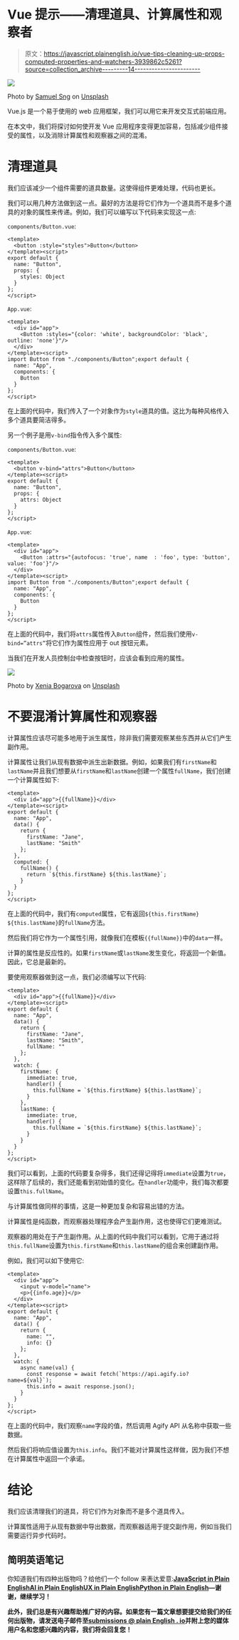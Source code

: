 # Vue 提示——清理道具、计算属性和观察者

> 原文：<https://javascript.plainenglish.io/vue-tips-cleaning-up-props-computed-properties-and-watchers-3939862c5261?source=collection_archive---------14----------------------->

![](img/f280f6e867102f56c9ef66b7863435ec.png)

Photo by [Samuel Sng](https://unsplash.com/@samuelsngx?utm_source=medium&utm_medium=referral) on [Unsplash](https://unsplash.com?utm_source=medium&utm_medium=referral)

Vue.js 是一个易于使用的 web 应用框架，我们可以用它来开发交互式前端应用。

在本文中，我们将探讨如何使开发 Vue 应用程序变得更加容易，包括减少组件接受的属性，以及消除计算属性和观察器之间的混淆。

# 清理道具

我们应该减少一个组件需要的道具数量。这使得组件更难处理，代码也更长。

我们可以用几种方法做到这一点。最好的方法是将它们作为一个道具而不是多个道具的对象的属性来传递。例如，我们可以编写以下代码来实现这一点:

`components/Button.vue`:

```
<template>
  <button :style="styles">Button</button>
</template><script>
export default {
  name: "Button",
  props: {
    styles: Object
  }
};
</script>
```

`App.vue`:

```
<template>
  <div id="app">
    <Button :styles="{color: 'white', backgroundColor: 'black', outline: 'none'}"/>
  </div>
</template><script>
import Button from "./components/Button";export default {
  name: "App",
  components: {
    Button
  }
};
</script>
```

在上面的代码中，我们传入了一个对象作为`style`道具的值。这比为每种风格传入多个道具要简洁得多。

另一个例子是用`v-bind`指令传入多个属性:

`components/Button.vue`:

```
<template>
  <button v-bind="attrs">Button</button>
</template><script>
export default {
  name: "Button",
  props: {
    attrs: Object
  }
};
</script>
```

`App.vue`:

```
<template>
  <div id="app">
    <Button :attrs="{autofocus: 'true', name  : 'foo', type: 'button', value: 'foo'}"/>
  </div>
</template><script>
import Button from "./components/Button";export default {
  name: "App",
  components: {
    Button
  }
};
</script>
```

在上面的代码中，我们将`attrs`属性传入`Button`组件，然后我们使用`v-bind=”attrs”`将它们作为属性应用于 out 按钮元素。

当我们在开发人员控制台中检查按钮时，应该会看到应用的属性。

![](img/e1bd3ad1c92871c09b101bf73705fce9.png)

Photo by [Xenia Bogarova](https://unsplash.com/@xeniabogarova?utm_source=medium&utm_medium=referral) on [Unsplash](https://unsplash.com?utm_source=medium&utm_medium=referral)

# 不要混淆计算属性和观察器

计算属性应该尽可能多地用于派生属性，除非我们需要观察某些东西并从它们产生副作用。

计算属性让我们从现有数据中派生出新数据。例如，如果我们有`firstName`和`lastName`并且我们想要从`firstName`和`lastName`创建一个属性`fullName`，我们创建一个计算属性如下:

```
<template>
  <div id="app">{{fullName}}</div>
</template><script>
export default {
  name: "App",
  data() {
    return {
      firstName: "Jane",
      lastName: "Smith"
    };
  },
  computed: {
    fullName() {
      return `${this.firstName} ${this.lastName}`;
    }
  }
};
</script>
```

在上面的代码中，我们有`computed`属性，它有返回``${this.firstName} ${this.lastName}``的`fullName`方法。

然后我们将它作为一个属性引用，就像我们在模板`{{fullName}}`中的`data`一样。

计算的属性是反应性的。如果`firstName`或`lastName`发生变化，将返回一个新值。因此，它总是最新的。

要使用观察器做到这一点，我们必须编写以下代码:

```
<template>
  <div id="app">{{fullName}}</div>
</template><script>
export default {
  name: "App",
  data() {
    return {
      firstName: "Jane",
      lastName: "Smith",
      fullName: ""
    };
  },
  watch: {
    firstName: {
      immediate: true,
      handler() {
        this.fullName = `${this.firstName} ${this.lastName}`;
      }
    },
    lastName: {
      immediate: true,
      handler() {
        this.fullName = `${this.firstName} ${this.lastName}`;
      }
    }
  }
};
</script>
```

我们可以看到，上面的代码要复杂得多，我们还得记得将`immediate`设置为`true`，这样除了后续的，我们还能看到初始值的变化。在`handler`功能中，我们每次都要设置`this.fullName`。

与计算属性做同样的事情，这是一种更加复杂和容易出错的方法。

计算属性是纯函数，而观察器处理程序会产生副作用，这也使得它们更难测试。

观察器的用处在于产生副作用。从上面的代码中我们可以看到，它用于通过将`this.fullName`设置为`this.firstName`和`this.lastName`的组合来创建副作用。

例如，我们可以如下使用它:

```
<template>
  <div id="app">
    <input v-model="name">
    <p>{{info.age}}</p>
  </div>
</template><script>
export default {
  name: "App",
  data() {
    return {
      name: "",
      info: {}
    };
  },
  watch: {
    async name(val) {
      const response = await fetch(`https://api.agify.io?name=${val}`);
      this.info = await response.json();
    }
  }
};
</script>
```

在上面的代码中，我们观察`name`字段的值，然后调用 Agify API 从名称中获取一些数据。

然后我们将响应值设置为`this.info`。我们不能对计算属性这样做，因为我们不想在计算属性中返回一个承诺。

# 结论

我们应该清理我们的道具，将它们作为对象而不是多个道具传入。

计算属性适用于从现有数据中导出数据，而观察器适用于提交副作用，例如当我们需要运行异步代码时。

## **简明英语笔记**

你知道我们有四种出版物吗？给他们一个 follow 来表达爱意:[**JavaScript in Plain English**](https://medium.com/javascript-in-plain-english)[**AI in Plain English**](https://medium.com/ai-in-plain-english)[**UX in Plain English**](https://medium.com/ux-in-plain-english)[**Python in Plain English**](https://medium.com/python-in-plain-english)**—谢谢，继续学习！**

**此外，我们总是有兴趣帮助推广好的内容。如果您有一篇文章想要提交给我们的任何出版物，请发送电子邮件至[**submissions @ plain English . io**](mailto:submissions@plainenglish.io)**并附上您的媒体用户名和您感兴趣的内容，我们将会回复您！****
